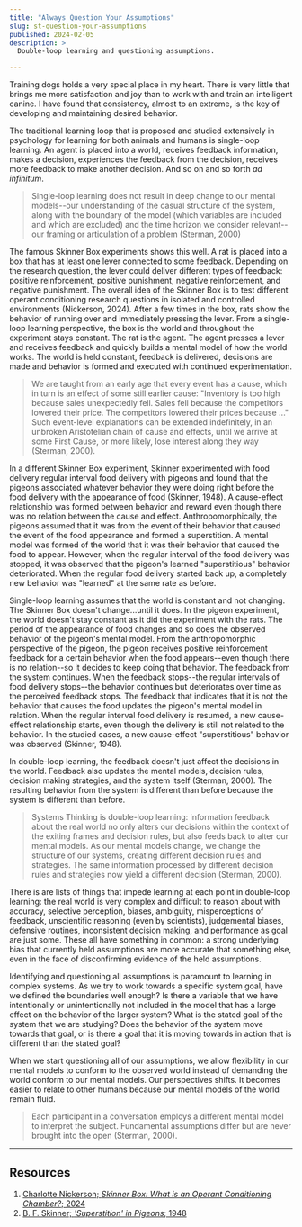 ```yaml
---
title: "Always Question Your Assumptions"
slug: st-question-your-assumptions
published: 2024-02-05
description: >
  Double-loop learning and questioning assumptions.

---
```


Training dogs holds a very special place in my heart. There is very little that brings me more satisfaction and joy than
to work with and train an intelligent canine. I have found that consistency, almost to an extreme, is the key of
developing and maintaining desired behavior. 

The traditional learning loop that is proposed and studied extensively in psychology for learning for both animals and
humans is single-loop learning. An agent is placed into a world, receives feedback information, makes a decision,
experiences the feedback from the decision, receives more feedback to make another decision. And so on and so forth _ad
infinitum_.

> Single-loop learning does not result in deep change to our mental models--our understanding of the casual structure of
> the system, along with the boundary of the model (which variables are included and which are excluded) and the time
> horizon we consider relevant--our framing or articulation of a problem (Sterman, 2000)

The famous Skinner Box experiments shows this well. A rat is placed into a box that has at least one lever connected to
some feedback. Depending on the research question, the lever could deliver different types of feedback: positive
reinforcement, positive punishment, negative reinforcement, and negative punishment. The overall idea of the Skinner Box
is to test different operant conditioning research questions in isolated and controlled environments (Nickerson, 2024).
After a few times in the box, rats show the behavior of running over and immediately pressing the lever. From a
single-loop learning perspective, the box is the world and throughout the experiment stays constant. The rat is the
agent. The agent presses a lever and receives feedback and quickly builds a mental model of how the world works. The
world is held constant, feedback is delivered, decisions are made and behavior is formed and executed with continued
experimentation.

> We are taught from an early age that every event has a cause, which in turn is an effect of some still earlier cause:
> "Inventory is too high because sales unexpectedly fell. Sales fell because the competitors lowered their price. The
> competitors lowered their prices because ..." Such event-level explanations can be extended indefinitely, in an
> unbroken Aristotelian chain of cause and effects, until we arrive at some First Cause, or more likely, lose interest
> along they way (Sterman, 2000).

In a different Skinner Box experiment, Skinner experimented with food delivery regular interval food delivery with
pigeons and found that the pigeons associated whatever behavior they were doing right before the food delivery with the
appearance of food (Skinner, 1948). A cause-effect relationship was formed between behavior and reward even though there
was no relation between the cause and effect. Anthropomorphically, the pigeons assumed that it was from the event of
their behavior that caused the event of the food appearance and formed a superstition. A mental model was formed of the
world that it was their behavior that caused the food to appear. However, when the regular interval of the food delivery
was stopped, it was observed that the pigeon's learned "superstitious" behavior deteriorated. When the regular food
delivery started back up, a completely new behavior was "learned" at the same rate as before.

Single-loop learning assumes that the world is constant and not changing. The Skinner Box doesn't change...until it
does. In the pigeon experiment, the world doesn't stay constant as it did the experiment with the rats. The period of
the appearance of food changes and so does the observed behavior of the pigeon's mental model. From the anthropomorphic
perspective of the pigeon, the pigeon receives positive reinforcement feedback for a certain behavior when the food
appears--even though there is no relation--so it decides to keep doing that behavior. The feedback from the system
continues. When the feedback stops--the regular intervals of food delivery stops--the behavior continues but
deteriorates over time as the perceived feedback stops. The feedback that indicates that it is not the behavior that
causes the food updates the pigeon's mental model in relation. When the regular interval food delivery is resumed,
a new cause-effect relationship starts, even though the delivery is still not related to the behavior. In the studied
cases, a new cause-effect "superstitious" behavior was observed (Skinner, 1948). 

In double-loop learning, the feedback doesn't just affect the decisions in the world. Feedback also updates the mental
models, decision rules, decision making strategies, and the system itself (Sterman, 2000). The resulting behavior from
the system is different than before because the system is different than before.

> Systems Thinking is double-loop learning: information feedback about the real world no only alters our decisions
> within the context of the exiting frames and decision rules, but also feeds back to alter our mental models. As our
> mental models change, we change the structure of our systems, creating different decision rules and strategies. The
> same information processed by different decision rules and strategies now yield a different decision (Sterman, 2000).

There is are lists of things that impede learning at each point in double-loop learning: the real world is very complex
and difficult to reason about with accuracy, selective perception, biases, ambiguity, misperceptions of feedback,
unscientific reasoning (even by scientists), judgemental biases, defensive routines, inconsistent decision making, and
performance as goal are just some. These all have something in common: a strong underlying bias that currently held
assumptions are more accurate that something else, even in the face of disconfirming evidence of the held assumptions.

Identifying and questioning all assumptions is paramount to learning in complex systems. As we try to work towards a
specific system goal, have we defined the boundaries well enough? Is there a variable that we have intentionally or
unintentionally not included in the model that has a large effect on the behavior of the larger system? What is the
stated goal of the system that we are studying? Does the behavior of the system move towards that goal, or is there a
goal that it is moving towards in action that is different than the stated goal? 

When we start questioning all of our assumptions, we allow flexibility in our mental models to conform to the observed
world instead of demanding the world conform to our mental models. Our perspectives shifts. It becomes easier to relate
to other humans because our mental models of the world remain fluid.

> Each participant in a conversation employs a different mental model to interpret the subject. Fundamental assumptions
> differ but are never brought into the open (Sterman, 2000).

---

## Resources

1. [Charlotte Nickerson; _Skinner Box: What is an Operant Conditioning Chamber?_; 2024](https://www.simplypsychology.org/what-is-a-skinner-box.html)
2. [B. F. Skinner; _'Superstition' in Pigeons_; 1948](https://psychclassics.yorku.ca/Skinner/Pigeon/)

